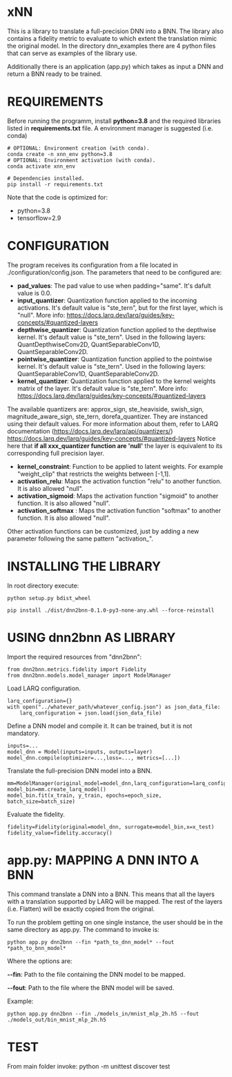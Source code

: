 # xNN
This is a library to translate a full-precision DNN into a BNN. The library also contains a fidelity metric to evaluate to which extent the translation mimic the original model. In the directory dnn_examples there are 4 python files that can serve as examples of the library use.

Additionally there is an application (app.py) which takes as input a DNN and return a BNN ready to be trained.


# REQUIREMENTS
Before running the programm, install **python=3.8** and the required libraries listed in **requirements.txt** file. A environment manager is suggested (i.e. conda)
~~~
# OPTIONAL: Environment creation (with conda).
conda create -n xnn_env python=3.8
# OPTIONAL: Environment activation (with conda).
conda activate xnn_env

# Dependencies installed.
pip install -r requirements.txt
~~~

Note that the code is optimized for:

- python=3.8
- tensorflow=2.9


# CONFIGURATION
The program receives its configuration from a file located in ./configuration/config.json. The parameters that need to be configured are:

- **pad_values**: The pad value to use when padding="same". It's dafult value is 0.0.
- **input_quantizer**: Quantization function applied to the incoming activations. It's default value is "ste_tern", but for the first layer, which is "null". More info: https://docs.larq.dev/larq/guides/key-concepts/#quantized-layers
- **depthwise_quantizer**: Quantization function applied to the depthwise kernel. It's default value is "ste_tern". Used in the following layers: QuantDepthwiseConv2D, QuantSeparableConv1D, QuantSeparableConv2D. 
- **pointwise_quantizer**: Quantization function applied to the pointwise kernel. It's default value is "ste_tern". Used in the following layers: QuantSeparableConv1D, QuantSeparableConv2D.
- **kernel_quantizer**: Quantization function applied to the kernel weights matrix of the layer. It's default value is "ste_tern". More info: https://docs.larq.dev/larq/guides/key-concepts/#quantized-layers

The available quantizers are: approx_sign, ste_heaviside, swish_sign, magnitude_aware_sign, ste_tern, dorefa_quantizer. They are instanced using their default values. For more information about them, refer to LARQ documentation (https://docs.larq.dev/larq/api/quantizers/)
https://docs.larq.dev/larq/guides/key-concepts/#quantized-layers
Notice here that **if all xxx_quantizer function are 'null'** the layer is equivalent to its corresponding full precision layer.

- **kernel_constraint**: Function to be applied to latent weights. For example "weight_clip" that restricts the weights between [-1,1].
- **activation_relu**: Maps the activation function "relu" to another function. It is also allowed "null".
- **activation_sigmoid**: Maps the activation function "sigmoid" to another function. It is also allowed "null".
- **activation_softmax** : Maps the activation function "softmax" to another function. It is also allowed "null".

Other activation functions can be customized, just by adding a new parameter following the same pattern "activation_".

# INSTALLING THE LIBRARY
In root directory execute:
~~~
python setup.py bdist_wheel

pip install ./dist/dnn2bnn-0.1.0-py3-none-any.whl --force-reinstall
~~~

# USING dnn2bnn AS LIBRARY
Import the required resources from "dnn2bnn":
~~~
from dnn2bnn.metrics.fidelity import Fidelity
from dnn2bnn.models.model_manager import ModelManager
~~~
Load LARQ configuration.
~~~
larq_configuration={}
with open("../whatever_path/whatever_config.json") as json_data_file:
    larq_configuration = json.load(json_data_file)
~~~
Define a DNN model and compile it. It can be trained, but it is not mandatory.
~~~
inputs=...
model_dnn = Model(inputs=inputs, outputs=layer)
model_dnn.compile(optimizer=...,loss=..., metrics=[...])
~~~
Translate the full-precision DNN model into a BNN.
~~~
mm=ModelManager(original_model=model_dnn,larq_configuration=larq_configuration)
model_bin=mm.create_larq_model()    
model_bin.fit(x_train, y_train, epochs=epoch_size, batch_size=batch_size)  
~~~
Evaluate the fidelity.
~~~
fidelity=Fidelity(original=model_dnn, surrogate=model_bin,x=x_test)    
fidelity_value=fidelity.accuracy()
~~~

# app.py: MAPPING A DNN INTO A BNN
This command translate a DNN into a BNN. This means that all the layers with a translation supported by LARQ will be mapped. The rest of the layers (i.e. Flatten) will be exactly copied from the original.

To run the problem getting on one single instance, the user should be in the same directory as app.py. The command to invoke is:
~~~
python app.py dnn2bnn --fin *path_to_dnn_model* --fout *path_to_bnn_model*
~~~

Where the options are:

**--fin**: Path to the file containing the DNN model to be mapped.

**--fout**: Path to the file where the BNN model will be saved.

Example:
~~~
python app.py dnn2bnn --fin ./models_in/mnist_mlp_2h.h5 --fout ./models_out/bin_mnist_mlp_2h.h5
~~~

# TEST
From main folder invoke:
python -m unittest discover test


